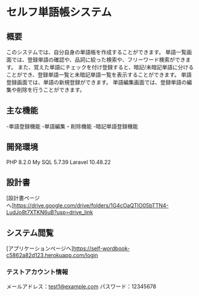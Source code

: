# セルフ単語帳システム

## 概要
このシステムでは、自分自身の単語帳を作成することができます。
単語一覧画面では、登録単語の確認や、品詞に絞った検索や、フリーワード検索ができます。
また、覚えた単語にチェックを付け登録すると、暗記/未暗記単語に分けることができ、登録単語一覧と未暗記単語一覧を表示することができます。
単語登録画面では、単語の新規登録ができます。
単語編集画面では、登録単語の編集や削除を行うことができます。

## 主な機能
-単語登録機能
-単語編集・削除機能
-暗記単語登録機能

## 開発環境
PHP 8.2.0
My SQL 5.7.39
Laravel 10.48.22

## 設計書
[設計書ページへ]https://drive.google.com/drive/folders/1G4cOaQTIO05bTTN4-LudJo8t7XTKN6uB?usp=drive_link

## システム閲覧
[アプリケーションページへ]https://self-wordbook-c5862a82d123.herokuapp.com/login

### テストアカウント情報
メールアドレス：test1@example.com
パスワード：12345678

## 
